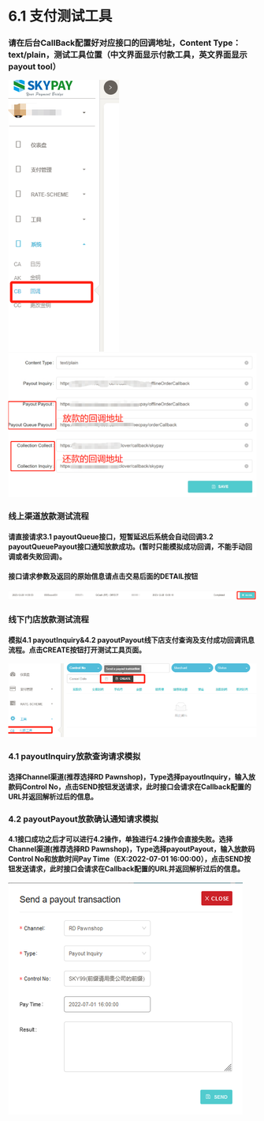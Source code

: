 # 6.1 支付测试工具

### 请在后台CallBack配置好对应接口的回调地址，Content Type：text/plain，测试工具位置（中文界面显示付款工具，英文界面显示payout tool）
![](../public/CB回调.png "Shiprock")![](../public/回调填写界面.png "Shiprock")

### 线上渠道放款测试流程
#### 请直接请求3.1 payoutQueue接口，短暂延迟后系统会自动回调3.2 payoutQueuePayout接口通知放款成功。(暂时只能模拟成功回调，不能手动回调或者失败回调)。
#### 接口请求参数及返回的原始信息请点击交易后面的DETAIL按钮
![](../public/查看交易信息.png "Shiprock")

### 线下门店放款测试流程
#### 模拟4.1 payoutInquiry&4.2 payoutPayout线下店支付查询及支付成功回调讯息流程。点击CREATE按钮打开测试工具页面。
![](../public/4.1线下放款测试工具.png "Shiprock")

### 4.1 payoutInquiry放款查询请求模拟

#### 选择Channel渠道(推荐选择RD Pawnshop)，Type选择payoutInquiry，输入放款码Control No，点击SEND按钮发送请求，此时接口会请求在Callback配置的URL并返回解析过后的信息。
### 4.2 payoutPayout放款确认通知请求模拟
#### 4.1接口成功之后才可以进行4.2操作，单独进行4.2操作会直接失败。选择Channel渠道(推荐选择RD Pawnshop)，Type选择payoutPayout，输入放款码Control No和放款时间Pay Time（EX:2022-07-01 16:00:00），点击SEND按钮发送请求，此时接口会请求在Callback配置的URL并返回解析过后的信息。
![](../public/4.2选择渠道进行付款.png "Shiprock")


